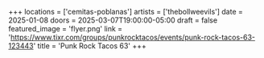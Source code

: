 +++
locations = ['cemitas-poblanas']
artists = ['thebollweevils']
date = 2025-01-08
doors = 2025-03-07T19:00:00-05:00
draft = false
featured_image = 'flyer.png'
link = 'https://www.tixr.com/groups/punkrocktacos/events/punk-rock-tacos-63-123443'
title = 'Punk Rock Tacos 63'
+++
